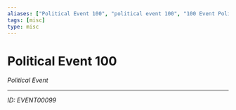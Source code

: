 ```yaml
---
aliases: ["Political Event 100", "political event 100", "100 Event Political"]
tags: [misc]
type: misc
---
```


# Political Event 100

*Political Event*

---
*ID: EVENT00099*